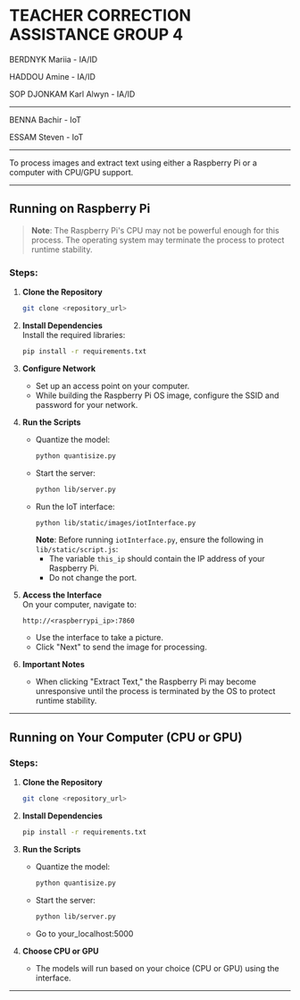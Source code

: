 # TEACHER CORRECTION ASSISTANCE GROUP 4

BERDNYK Mariia - IA/ID

HADDOU Amine - IA/ID

SOP DJONKAM Karl Alwyn  - IA/ID

---

BENNA Bachir - IoT

ESSAM Steven - IoT

---

To process images and extract text using either a Raspberry Pi or a computer with CPU/GPU support.

---

## Running on Raspberry Pi

> **Note**: The Raspberry Pi's CPU may not be powerful enough for this process. The operating system may terminate the process to protect runtime stability.

### Steps:

1. **Clone the Repository**  
   ```bash
   git clone <repository_url>
   ```

2. **Install Dependencies**  
   Install the required libraries:  
   ```bash
   pip install -r requirements.txt
   ```

3. **Configure Network**  
   - Set up an access point on your computer.  
   - While building the Raspberry Pi OS image, configure the SSID and password for your network.

4. **Run the Scripts**  
   - Quantize the model:  
     ```bash
     python quantisize.py
     ```  
   - Start the server:  
     ```bash
     python lib/server.py
     ```  
   - Run the IoT interface:  
     ```bash
     python lib/static/images/iotInterface.py
     ```  
     **Note**: Before running `iotInterface.py`, ensure the following in `lib/static/script.js`:  
     - The variable `this_ip` should contain the IP address of your Raspberry Pi.  
     - Do not change the port.

5. **Access the Interface**  
   On your computer, navigate to:  
   ```
   http://<raspberrypi_ip>:7860
   ```  
   - Use the interface to take a picture.  
   - Click "Next" to send the image for processing.

6. **Important Notes**  
   - When clicking "Extract Text," the Raspberry Pi may become unresponsive until the process is terminated by the OS to protect runtime stability.

---

## Running on Your Computer (CPU or GPU)

### Steps:

1. **Clone the Repository**  
   ```bash
   git clone <repository_url>
   ```

2. **Install Dependencies**  
   ```bash
   pip install -r requirements.txt
   ```

3. **Run the Scripts**  
   - Quantize the model:  
     ```bash
     python quantisize.py
     ```  
   - Start the server:  
     ```bash
     python lib/server.py
     ```
   - Go to your_localhost:5000  

4. **Choose CPU or GPU**  
   - The models will run based on your choice (CPU or GPU) using the interface.

---
